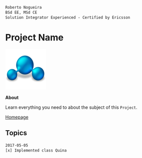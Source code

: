 ```
Roberto Nogueira  
BSd EE, MSd CE
Solution Integrator Experienced - Certified by Ericsson
```
# Project Name

![project image](images/project.png)

**About**

Learn everything you need to about the subject of this `Project`.

[Homepage](https://project.com)

## Topics
```
2017-05-05
[x] Implemented class Quina
```
